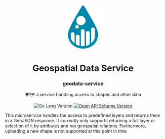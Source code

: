<div align="center">
<img height="150px" src="https://raw.githubusercontent.com/wisdom-oss/brand/main/svg/standalone_color.svg">

<!-- TODO: Change Information here -->

<h1>Geospatial Data Service</h1>
<h3>geodata-service</h3>
<p>🌍🗺️ a service handling access to shapes and other data</p>

<!-- TODO: Change URL here to point to correct repository -->
<img src="https://img.shields.io/github/go-mod/go-version/wisdom-oss/service-geo-data-restd?style=for-the-badge" alt="Go Lang Version"/>
<a href="openapi.yaml">
<img src="https://img.shields.io/badge/Schema%20Version-3.0.0-6BA539?style=for-the-badge&logo=OpenAPI%20Initiative" alt="Open
API Schema Version"/></a>
</div>

This microservice handles the access to predefined layers and returns them in
a GeoJSON response.
It currently only supports returning a full layer or selection of it by 
attributes and not geospatial relations.
Furthermore, uploading a new shape is not supported at this point in time
